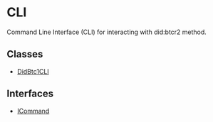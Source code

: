 # CLI

Command Line Interface (CLI) for interacting with did:btcr2 method.

## Classes

- [DidBtc1CLI](classes/DidBtc1CLI.md)

## Interfaces

- [ICommand](interfaces/ICommand.md)
